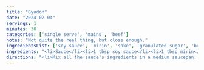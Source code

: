 ```yaml
---
title: "Gyudon"
date: "2024-02-04"
servings: 1
minutes: 30
categories: ['single serve', 'mains', 'beef']
notes: "Not quite the real thing, but close enough."
ingredientsList: ['soy sauce', 'mirin', 'sake', 'granulated sugar', 'beef', 'onion', 'ginger', 'scallions', 'eggs', 'rice']
ingredients: "<li>Sauce</li><li>1 tbsp soy sauce</li><li>1 tbsp mirin</li><li>1 tbsp sake</li><li>1 tbsp granulated sugar</li><li>1 tbsp water</li><li>The Rest</li><li>60g beef, thinly sliced</li><li>1/2 yellow onion, sliced</li><li>1 tsp grated ginger</li><li>1 scallion, sliced</li><li>1 egg, soft-boiled</li><li>1/2 cup white rice</li>"
directions: "<li>Mix all the sauce's ingredients in a medium saucepan. Add the onions; bring to a boil, then decrease flame to medium-low.</li><li>Add the beef; stir occasionally until the beef is only slightly pink and the sauce has thickened a bit.</li><li>Top a bowl of rice with the beef and onions, and then scoop in some extra sauce. Top with sliced scallions and the egg. Break the yolk, lightly mix everything, and enjoy!</li>"
---
```

